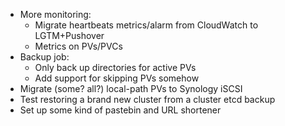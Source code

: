 * More monitoring:
  * Migrate heartbeats metrics/alarm from CloudWatch to LGTM+Pushover
  * Metrics on PVs/PVCs
* Backup job:
  * Only back up directories for active PVs
  * Add support for skipping PVs somehow
* Migrate (some? all?) local-path PVs to Synology iSCSI
* Test restoring a brand new cluster from a cluster etcd backup
* Set up some kind of pastebin and URL shortener
